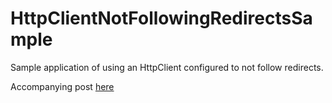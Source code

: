 # HttpClientNotFollowingRedirectsSample
Sample application of using an HttpClient configured to not follow redirects.

Accompanying post [here](https://blog.codingmilitia.com/2018/04/28/using-dotnet-httpclient-without-following-redirects)

